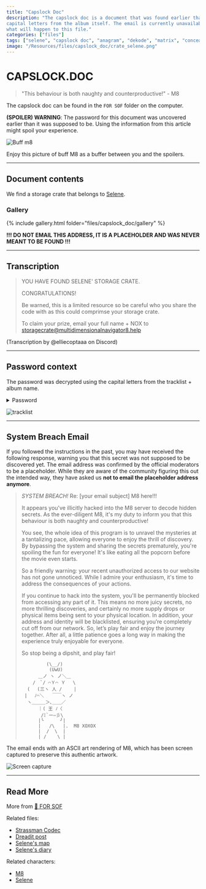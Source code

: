 ```yaml
---
title: "Capslock Doc"
description: "The capslock doc is a document that was found earlier than expected. Its password uses the 
capital letters from the album itself. The email is currently unavailable and it is unknown 
what will happen to this file."
categories: ["files"]
tags: ["selene", "capslock doc", "anagram", "dekode", "matrix", "concealed origins"]
image: "/Resources/files/capslock_doc/crate_selene.png"
---
```


# CAPSLOCK.DOC

> "This behaviour is both naughty and counterproductive!" - M8

The capslock doc can be found in the `FOR SOF` folder on the computer.

**(SPOILER) WARNING**: The password for this document was uncovered earlier than it was supposed to be. Using the information 
from this article might spoil your experience.

![Buff m8](../../Resources/m8/mad_m8.png)

Enjoy this picture of buff M8 as a buffer between you and the spoilers.

***

## Document contents

We find a storage crate that belongs to [Selene](../characters/selene.md).

### Gallery

{% include gallery.html folder="files/capslock_doc/gallery" %}

**!!! DO NOT EMAIL THIS ADDRESS, IT IS A PLACEHOLDER AND 
WAS NEVER MEANT TO BE FOUND !!!**

***

## Transcription

> YOU HAVE FOUND SELENE' STORAGE CRATE. 
>
> CONGRATULATIONS! 
>
> Be warned, this is a limited resource so be careful who you share the code with as this could comprimse your storage crate. 
>
> To claim your prize, email your full name + NOX to storagecrate@multidimensionalnavigator8.help

(Transcription by @elliecoptaaa on Discord)

***

## Password context

The password was decrypted using the capital letters from the tracklist + album name.

<details class="password">
  <summary>Password</summary>

DEKODE THE MATRIX TO ATTAIN YOUR CONCEALED ORIGINS
</details>

![tracklist](../../Resources/files/capslock_doc/tracklist.jpeg)

***

## System Breach Email

If you followed the instructions in the past, you may have received the following response, 
warning you that this secret was not supposed to be discovered yet. The email address was 
confirmed by the official moderators to be a placeholder. While they are aware of the 
community figuring this out the intended way, they have asked us **not to email the 
placeholder address anymore**.

> *SYSTEM BREACH!* Re: [your email subject]
> M8 here!!!
>
> It appears you've illicitly hacked into the M8 server to decode hidden
> secrets. As the ever-diligent M8, it's my duty to inform you that this
> behaviour is both naughty and counterproductive!
>
> You see, the whole idea of this program is to unravel the mysteries at
> a tantalizing pace, allowing everyone to enjoy the thrill of
> discovery. By bypassing the system and sharing the secrets
> prematurely, you're spoiling the fun for everyone! It's like eating
> all the popcorn before the movie even starts.
>
> So a friendly warning: your recent unauthorized access to our website
> has not gone unnoticed. While I admire your enthusiasm, it's time to
> address the consequences of your actions.
>
> If you continue to hack into the system, you'll be permanently blocked
> from accessing any part of it. This means no more juicy secrets, no
> more thrilling discoveries, and certainly no more supply drops or
> physical items being sent to your physical location. In addition, your
> address and identity will be blacklisted, ensuring you’re completely
> cut off from our network.
> So, let’s play fair and enjoy the journey together. After all, a
> little patience goes a long way in making the experience truly
> enjoyable for everyone.
>
> So stop being a dipshit, and play fair!
>
>              (\__/)
>               (UwU)
>           ＿ノ ヽ ノ＼＿
>         /　`/ ⌒Ｙ⌒ Ｙ　 \
>       (　 (三ヽ 人 /　　 |
>      | 　ﾉ⌒＼   ￣￣ヽ ノ
>       ヽ＿＿＿＞､＿＿／
>           ｜( 王 ﾉ〈
>            /ﾐ`ー―彡\
>           |╰      ╯|
>           |   /\   |.  M8 XOXOX
>           |  /  \  |
>           | /    \ |

The email ends with an ASCII art rendering of M8, which has been screen captured to preserve this 
authentic artwork.

![Screen capture](../../Resources/m8/buffm8.png)

***

## Read More

More from [📁 FOR SOF](./for-sof)

Related files:

- [Strassman Codec](strassmancodec)
- [Dreadit post](dreadit)
- [Selene's map](selenes_map)
- [Selene's diary](selene_personal_journal)

Related characters:

- [M8](../m8)
- [Selene](../characters/selene.md)

